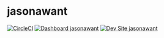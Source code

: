 # jasonawant

[![CircleCI](https://circleci.com/gh/jasonawant/jasonawant.svg?style=shield)](https://circleci.com/gh/jasonawant/jasonawant)
[![Dashboard jasonawant](https://img.shields.io/badge/dashboard-jasonawant-yellow.svg)](https://dashboard.pantheon.io/sites/d2fab3be-ffc5-45e2-adee-15d84ecd51a9#dev/code)
[![Dev Site jasonawant](https://img.shields.io/badge/site-jasonawant-blue.svg)](http://dev-jasonawant.pantheonsite.io/)